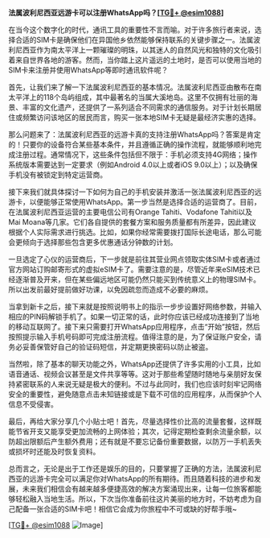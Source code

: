 **法属波利尼西亚远游卡可以注册WhatsApp吗？[[TG💪+ @esim1088](https://t.me/s/esim1088)]**

在当今这个数字化的时代，通讯工具的重要性不言而喻。对于许多旅行者来说，选择合适的SIM卡是确保他们在异国他乡依然能够保持联系的关键步骤之一。法属波利尼西亚作为南太平洋上一颗璀璨的明珠，以其迷人的自然风光和独特的文化吸引着来自世界各地的游客。然而，当你踏上这片遥远的土地时，是否可以使用当地的SIM卡来注册并使用WhatsApp等即时通讯软件呢？

首先，让我们来了解一下法属波利尼西亚的基本情况。法属波利尼西亚由散布在南太平洋上的118个岛屿组成，其中最著名的当属大溪地岛。这里不仅拥有壮丽的海景、丰富的文化遗产，还提供了一系列适合不同需求的通信服务。对于计划长期居住或频繁访问该地区的居民而言，购买一张本地SIM卡无疑是最经济实惠的选择。

那么问题来了：法属波利尼西亚的远游卡真的支持注册WhatsApp吗？答案是肯定的！只要你的设备符合某些基本条件，并且遵循正确的操作流程，就能够顺利地完成注册过程。通常情况下，这些条件包括但不限于：手机必须支持4G网络；操作系统版本需要达到一定要求（例如Android 4.0以上或者iOS 9.0以上）；以及确保手机没有被锁定到特定运营商。

接下来我们就具体探讨一下如何为自己的手机安装并激活一张法属波利尼西亚的远游卡，以便能够正常使用WhatsApp。第一步当然是选择合适的运营商了。目前，在法属波利尼西亚运营的主要电信公司有Orange Tahiti、Vodafone Tahiti以及Mai Moana等几家。它们各自提供的套餐方案和服务质量都有所差异，因此建议根据个人实际需求进行挑选。比如，如果你经常需要拨打国际长途电话，那么可能会更倾向于选择那些包含更多优惠通话分钟数的计划。

一旦选定了心仪的运营商后，下一步就是前往其营业网点领取实体SIM卡或者通过官方网站订购邮寄形式的虚拟eSIM卡了。需要注意的是，尽管近年来eSIM技术已经逐渐普及开来，但在某些偏远地区可能仍然只能买到传统意义上的物理SIM卡。所以出发前最好提前做好功课，以免因疏忽而造成不必要的麻烦。

当拿到新卡之后，接下来就是按照说明书上的指示一步步设置好网络参数，并输入相应的PIN码解锁手机了。如果一切正常的话，此时你应该已经成功连接到了当地的移动互联网了。接下来只需要打开WhatsApp应用程序，点击“开始”按钮，然后按照提示输入手机号码即可完成注册流程。值得注意的是，为了保证账户安全，请务必妥善保管好自己的验证码短信，并定期更换密码以防止被盗。

当然啦，除了基本的聊天功能之外，WhatsApp还提供了许多实用的小工具，比如语音通话、视频会议甚至是文件共享等等。这对于那些希望随时随地与亲朋好友保持紧密联系的人来说无疑是极大的便利。不过与此同时，我们也应该时刻牢记网络安全的重要性，避免随意点击未知链接或是下载不可信的应用程序，从而保护个人信息不受侵害。

最后，再给大家分享几个小贴士吧！首先，尽量选择性价比高的流量套餐，这样既能节省开支又能享受更加流畅的上网体验；其次，记得定期检查剩余流量余额，以防超出限额后产生额外费用；还有就是不要忘记备份重要数据，以防万一手机丢失或损坏时还能及时恢复资料。

总而言之，无论是出于工作还是娱乐的目的，只要掌握了正确的方法，法属波利尼西亚的远游卡完全可以满足你对WhatsApp的所有期待。而且随着科技的进步和发展，未来我们相信会有越来越多便捷高效的解决方案涌现出来，让每一位旅客都能够轻松融入当地生活。所以，下次当你准备前往这片美丽的地方时，不妨考虑为自己配备一张合适的SIM卡吧！相信它会成为你旅程中不可或缺的好帮手哦~

[[TG💪+ @esim1088](https://t.me/s/esim1088) ![Image](https://i.postimg.cc/4NQfJmqS/Snipaste-2025-05-13-00-14-12.png)]